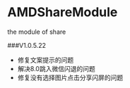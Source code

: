 # AMDShareModule
the module of share

###V1.0.5.22
* 修复文案提示的问题
* 解决8.0跳入微信闪退的问题
* 修复没有选择图片点击分享闪屏的问题
